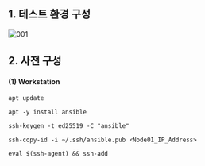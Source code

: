 ## 1. 테스트 환경 구성
![001](https://user-images.githubusercontent.com/42735894/150800286-046d32de-f2df-4350-98c6-50a718dd38af.PNG)

## 2. 사전 구성

#### (1) Workstation
```
apt update 

apt -y install ansible

ssh-keygen -t ed25519 -C "ansible" 

ssh-copy-id -i ~/.ssh/ansible.pub <Node01_IP_Address>

eval $(ssh-agent) && ssh-add
```

